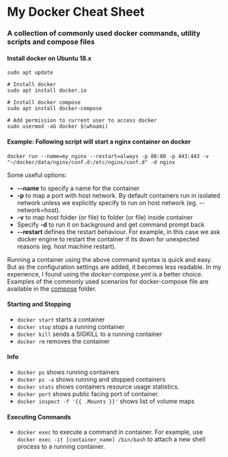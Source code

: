 # My Docker Cheat Sheet

### A collection of commonly used docker commands, utility scripts and compose files

#### Install docker on Ubuntu 18.x
```
sudo apt update

# Install docker
sudo apt install docker.io

# Install docker compose
sudo apt install docker-compose

# Add permission to current user to access docker
sudo usermod -aG docker $(whoami)
```

#### Example: Following script will start a nginx container on docker

```
docker run --name=my_nginx --restart=always -p 80:80 -p 443:443 -v "~/docker/data/nginx/conf.d:/etc/nginx/conf.d" -d nginx
```

Some useful options: 
* **--name** to specify a name for the container
* **-p** to map a port with host network. By default containers run in isolated network unless we explicitly specify to run on host network (eg. --network=host). 
* **-v** to map host folder (or file) to folder (or file) inside container
* Specify **-d** to run it on background and get command prompt back
* **--restart** defines the restart behaviour. For example, in this case we ask docker engine to restart the container if its down for unexpected reasons (eg. host machine restart).

Running a container using the above command syntax is quick and easy. But as the configuration settings are added, it becomes less readable. In my experience, I found using the *docker-compose.yml* is a better choice. Examples of the commonly used scenarios for docker-compose file are available in the [compose](https://github.com/shahedk/docker/tree/master/compose) folder. 

#### Starting and Stopping

* `docker start` starts a container
* `docker stop` stops a running container
* `docker kill` sends a SIGKILL to a running container
* `docker rm` removes the container


#### Info

* `docker ps` shows running containers
* `docker ps -a` shows running and stopped containers
* `docker stats` shows containers resource usage statistics.
* `docker port` shows public facing port of container.
* `docker inspect -f '{{ .Mounts }}'` shows list of volume maps

#### Executing Commands

* `docker exec` to execute a command in container. For example, use `docker exec -it [container_name] /bin/bash` to attach a new shell process to a running container.
